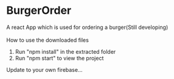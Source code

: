 # BurgerOrder
A react App which is used for ordering a burger(Still developing)<br/>
<br/>
How to use the downloaded files
<br/>
1) Run "npm install" in the extracted folder<br/>
2) Run "npm start" to view the project

Update to your own firebase...
